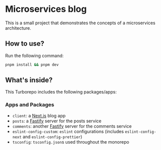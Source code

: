 # Microservices blog

This is a small project that demonstrates the concepts of a microservices architecture.

## How to use?

Run the following command:

```sh
pnpm install && pnpm dev
```

## What's inside?

This Turborepo includes the following packages/apps:

### Apps and Packages

- `client`: a [Next.js](https://nextjs.org/) blog app
- `posts`: a [Fastify](https://www.fastify.io/) server for the posts service
- `comments`: another [Fastify](https://www.fastify.io/) server for the comments service
- `eslint-config-custom`: `eslint` configurations (includes `eslint-config-next` and `eslint-config-prettier`)
- `tsconfig`: `tsconfig.json`s used throughout the monorepo
